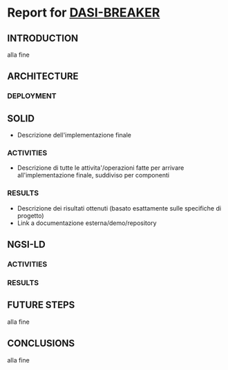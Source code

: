 # Report for [DASI-BREAKER](https://docs.google.com/document/d/1Ul8JbYRaJieX35XhjGBwAobBKEQhu4srItczcP9nIO0/edit?usp=sharing)

## INTRODUCTION
alla fine
## ARCHITECTURE
### DEPLOYMENT

## SOLID
- Descrizione dell'implementazione finale
### ACTIVITIES
- Descrizione di tutte le attivita'/operazioni fatte per arrivare all'implementazione finale, suddiviso per componenti
### RESULTS
- Descrizione dei risultati ottenuti (basato esattamente sulle specifiche di progetto)
- Link a documentazione esterna/demo/repository


## NGSI-LD
### ACTIVITIES
### RESULTS


## FUTURE STEPS
alla fine
## CONCLUSIONS
alla fine








